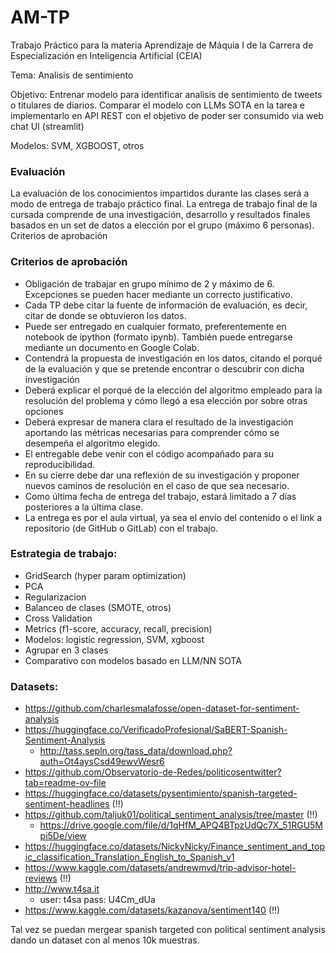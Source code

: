 # AM-TP
Trabajo Práctico para la materia Aprendizaje de Máquia I de la Carrera de Especialización en Inteligencia Artificial (CEIA)

Tema: Analisis de sentimiento

Objetivo: Entrenar modelo para identificar analisis de sentimiento de tweets o titulares de diarios. Comparar el modelo con LLMs SOTA en la tarea e implementarlo en API REST con el objetivo de poder ser consumido via web chat UI (streamlit)

Modelos: SVM, XGBOOST, otros

### Evaluación
La evaluación de los conocimientos impartidos durante las clases será a modo de entrega de trabajo práctico final. La entrega de trabajo final de la cursada comprende de una investigación, desarrollo y resultados finales basados en un set de datos a elección por el grupo (máximo 6 personas).
Criterios de aprobación

### Criterios de aprobación
- Obligación de trabajar en grupo mínimo de 2 y máximo de 6. Excepciones se pueden hacer mediante un correcto justificativo.
- Cada TP debe citar la fuente de información de evaluación, es decir, citar de donde se obtuvieron los datos.
-  Puede ser entregado en cualquier formato, preferentemente en notebook de ipython (formato ipynb). También puede entregarse mediante un documento en Google Colab.
- Contendrá la propuesta de investigación en los datos, citando el porqué de la evaluación y que se pretende encontrar o descubrir con dicha investigación
- Deberá explicar el porqué de la elección del algoritmo empleado para la resolución del problema y cómo llegó a esa elección por sobre otras opciones
- Deberá expresar de manera clara el resultado de la investigación aportando las métricas necesarias para comprender cómo se desempeña el algoritmo elegido.
- El entregable debe venir con el código acompañado para su reproducibilidad.
- En su cierre debe dar una reflexión de su investigación y proponer nuevos caminos de resolución en el caso de que sea necesario.
- Como última fecha de entrega del trabajo, estará limitado a 7 días posteriores a la última clase.
- La entrega es por el aula virtual, ya sea el envío del contenido o el link a repositorio (de GitHub o GitLab) con el trabajo.

### Estrategia de trabajo:
- GridSearch (hyper param optimization)
- PCA
- Regularizacion
- Balanceo de clases (SMOTE, otros)
- Cross Validation
- Metrics (f1-score, accuracy, recall, precision)
- Modelos: logistic regression, SVM, xgboost
- Agrupar en 3 clases
- Comparativo con modelos basado en LLM/NN SOTA

### Datasets:
- https://github.com/charlesmalafosse/open-dataset-for-sentiment-analysis
- https://huggingface.co/VerificadoProfesional/SaBERT-Spanish-Sentiment-Analysis
  - http://tass.sepln.org/tass_data/download.php?auth=Ot4aysCsd49ewvWesr6
- https://github.com/Observatorio-de-Redes/politicosentwitter?tab=readme-ov-file
- https://huggingface.co/datasets/pysentimiento/spanish-targeted-sentiment-headlines (!!)
- https://github.com/taljuk01/political_sentiment_analysis/tree/master (!!)
  - https://drive.google.com/file/d/1qHfM_APQ4BTpzUdQc7X_51RGU5Mpi5De/view
- https://huggingface.co/datasets/NickyNicky/Finance_sentiment_and_topic_classification_Translation_English_to_Spanish_v1
- https://www.kaggle.com/datasets/andrewmvd/trip-advisor-hotel-reviews (!!)
- http://www.t4sa.it
  - user: t4sa
    pass: U4Cm_dUa
- https://www.kaggle.com/datasets/kazanova/sentiment140 (!!)

Tal vez se puedan mergear spanish targeted con political sentiment analysis dando un dataset con al menos 10k muestras.
